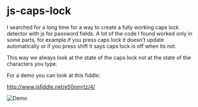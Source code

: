 # js-caps-lock


I searched for a long time for a way to create a fully working caps lock detector with js for password fields. A lot of the code I found worked only in some parts, for example if you press caps lock it doesn't update automatically or if you press shift it says caps lock is off when its not.

This way we always look at the state of the caps lock not at the state of the characters you type.

For a demo you can look at this fiddle:

http://www.jsfiddle.net/e50nmrtz/4/

![Demo](http://imgur.com/a/8wLtC)

